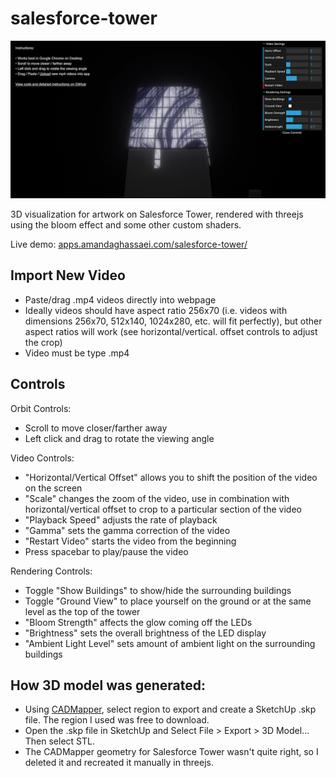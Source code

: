 # salesforce-tower

![application screenshot](./screenshot.jpg)

3D visualization for artwork on Salesforce Tower, rendered with threejs using the bloom effect and some other custom shaders.

Live demo: [apps.amandaghassaei.com/salesforce-tower/](https://apps.amandaghassaei.com/salesforce-tower/)


## Import New Video

- Paste/drag .mp4 videos directly into webpage
- Ideally videos should have aspect ratio 256x70 (i.e. videos with dimensions 256x70, 512x140, 1024x280, etc. will fit perfectly), but other aspect ratios will work (see horizontal/vertical. offset controls to adjust the crop)
- Video must be type .mp4


## Controls

Orbit Controls:
- Scroll to move closer/farther away
- Left click and drag to rotate the viewing angle

Video Controls:
- "Horizontal/Vertical Offset" allows you to shift the position of the video on the screen
- "Scale" changes the zoom of the video, use in combination with horizontal/vertical offset to crop to a particular section of the video
- "Playback Speed" adjusts the rate of playback
- "Gamma" sets the gamma correction of the video
- "Restart Video" starts the video from the beginning
- Press spacebar to play/pause the video

Rendering Controls:
- Toggle "Show Buildings" to show/hide the surrounding buildings
- Toggle "Ground View" to place yourself on the ground or at the same level as the top of the tower
- "Bloom Strength" affects the glow coming off the LEDs
- "Brightness" sets the overall brightness of the LED display
- "Ambient Light Level" sets amount of ambient light on the surrounding buildings


## How 3D model was generated:

- Using [CADMapper](https://cadmapper.com/), select region to export and create a SketchUp .skp file.  The region I used was free to download.
- Open the .skp file in SketchUp and Select File > Export > 3D Model... Then select STL.
- The CADMapper geometry for Salesforce Tower wasn't quite right, so I deleted it and recreated it manually in threejs.
